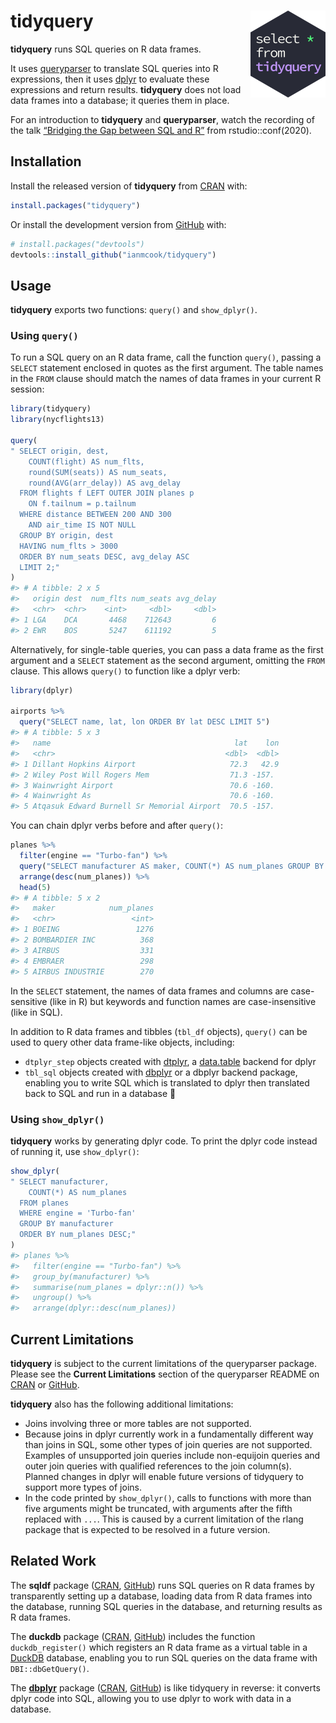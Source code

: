 
<!-- README.md is generated from README.Rmd. Please edit that file -->

# tidyquery <img src="man/figures/logo.png" align="right" width="120" />

**tidyquery** runs SQL queries on R data frames.

It uses [queryparser](https://github.com/ianmcook/queryparser) to
translate SQL queries into R expressions, then it uses
[dplyr](https://dplyr.tidyverse.org) to evaluate these expressions and
return results. **tidyquery** does not load data frames into a database;
it queries them in place.

For an introduction to **tidyquery** and **queryparser**, watch the
recording of the talk [“Bridging the Gap between SQL and
R”](https://www.youtube.com/watch?v=JwP5KdWSgqE) from
rstudio::conf(2020).

## Installation

Install the released version of **tidyquery** from
[CRAN](https://CRAN.R-project.org/package=tidyquery) with:

``` r
install.packages("tidyquery")
```

Or install the development version from
[GitHub](https://github.com/ianmcook/tidyquery) with:

``` r
# install.packages("devtools")
devtools::install_github("ianmcook/tidyquery")
```

## Usage

**tidyquery** exports two functions: `query()` and `show_dplyr()`.

### Using `query()`

To run a SQL query on an R data frame, call the function `query()`,
passing a `SELECT` statement enclosed in quotes as the first argument.
The table names in the `FROM` clause should match the names of data
frames in your current R session:

``` r
library(tidyquery)
library(nycflights13)

query(
" SELECT origin, dest,
    COUNT(flight) AS num_flts,
    round(SUM(seats)) AS num_seats,
    round(AVG(arr_delay)) AS avg_delay
  FROM flights f LEFT OUTER JOIN planes p
    ON f.tailnum = p.tailnum
  WHERE distance BETWEEN 200 AND 300
    AND air_time IS NOT NULL
  GROUP BY origin, dest
  HAVING num_flts > 3000
  ORDER BY num_seats DESC, avg_delay ASC
  LIMIT 2;"
)
#> # A tibble: 2 x 5
#>   origin dest  num_flts num_seats avg_delay
#>   <chr>  <chr>    <int>     <dbl>     <dbl>
#> 1 LGA    DCA       4468    712643         6
#> 2 EWR    BOS       5247    611192         5
```

Alternatively, for single-table queries, you can pass a data frame as
the first argument and a `SELECT` statement as the second argument,
omitting the `FROM` clause. This allows `query()` to function like a
dplyr verb:

``` r
library(dplyr)

airports %>%
  query("SELECT name, lat, lon ORDER BY lat DESC LIMIT 5")
#> # A tibble: 5 x 3
#>   name                                         lat    lon
#>   <chr>                                      <dbl>  <dbl>
#> 1 Dillant Hopkins Airport                     72.3   42.9
#> 2 Wiley Post Will Rogers Mem                  71.3 -157. 
#> 3 Wainwright Airport                          70.6 -160. 
#> 4 Wainwright As                               70.6 -160. 
#> 5 Atqasuk Edward Burnell Sr Memorial Airport  70.5 -157.
```

You can chain dplyr verbs before and after `query()`:

``` r
planes %>%
  filter(engine == "Turbo-fan") %>%
  query("SELECT manufacturer AS maker, COUNT(*) AS num_planes GROUP BY maker") %>%
  arrange(desc(num_planes)) %>%
  head(5)
#> # A tibble: 5 x 2
#>   maker            num_planes
#>   <chr>                 <int>
#> 1 BOEING                 1276
#> 2 BOMBARDIER INC          368
#> 3 AIRBUS                  331
#> 4 EMBRAER                 298
#> 5 AIRBUS INDUSTRIE        270
```

In the `SELECT` statement, the names of data frames and columns are
case-sensitive (like in R) but keywords and function names are
case-insensitive (like in SQL).

In addition to R data frames and tibbles (`tbl_df` objects), `query()`
can be used to query other data frame-like objects, including:

-   `dtplyr_step` objects created with
    [dtplyr](https://dtplyr.tidyverse.org), a
    [data.table](http://r-datatable.com/) backend for dplyr
-   `tbl_sql` objects created with
    [dbplyr](https://dbplyr.tidyverse.org) or a dbplyr backend package,
    enabling you to write SQL which is translated to dplyr then
    translated back to SQL and run in a database 🤪

### Using `show_dplyr()`

**tidyquery** works by generating dplyr code. To print the dplyr code
instead of running it, use `show_dplyr()`:

``` r
show_dplyr(
" SELECT manufacturer, 
    COUNT(*) AS num_planes
  FROM planes
  WHERE engine = 'Turbo-fan'
  GROUP BY manufacturer
  ORDER BY num_planes DESC;"
)
#> planes %>%
#>   filter(engine == "Turbo-fan") %>%
#>   group_by(manufacturer) %>%
#>   summarise(num_planes = dplyr::n()) %>%
#>   ungroup() %>%
#>   arrange(dplyr::desc(num_planes))
```

## Current Limitations

**tidyquery** is subject to the current limitations of the queryparser
package. Please see the **Current Limitations** section of the
queryparser README on
[CRAN](https://cran.r-project.org/package=queryparser/readme/README.html#current-limitations)
or
[GitHub](https://github.com/ianmcook/queryparser#current-limitations).

**tidyquery** also has the following additional limitations:

-   Joins involving three or more tables are not supported.
-   Because joins in dplyr currently work in a fundamentally different
    way than joins in SQL, some other types of join queries are not
    supported. Examples of unsupported join queries include non-equijoin
    queries and outer join queries with qualified references to the join
    column(s). Planned changes in dplyr will enable future versions of
    tidyquery to support more types of joins.
-   In the code printed by `show_dplyr()`, calls to functions with more
    than five arguments might be truncated, with arguments after the
    fifth replaced with `...`. This is caused by a current limitation of
    the rlang package that is expected to be resolved in a future
    version.

## Related Work

The **sqldf** package ([CRAN](https://cran.r-project.org/package=sqldf),
[GitHub](https://github.com/ggrothendieck/sqldf)) runs SQL queries on R
data frames by transparently setting up a database, loading data from R
data frames into the database, running SQL queries in the database, and
returning results as R data frames.

The **duckdb** package
([CRAN](https://cran.r-project.org/package=duckdb),
[GitHub](https://github.com/cwida/duckdb/tree/master/tools/rpkg))
includes the function `duckdb_register()` which registers an R data
frame as a virtual table in a [DuckDB](https://duckdb.org) database,
enabling you to run SQL queries on the data frame with
`DBI::dbGetQuery()`.

The **[dbplyr](https://dbplyr.tidyverse.org)** package
([CRAN](https://cran.r-project.org/package=dbplyr),
[GitHub](https://github.com/tidyverse/dbplyr)) is like tidyquery in
reverse: it converts dplyr code into SQL, allowing you to use dplyr to
work with data in a database.
